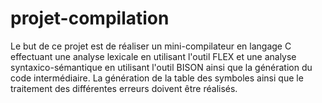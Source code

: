 # projet-compilation
Le but de ce projet est de réaliser un mini-compilateur en langage C effectuant une analyse lexicale en utilisant l'outil FLEX et une analyse syntaxico-sémantique en utilisant l'outil BISON ainsi que la génération du code intermédiaire. La génération de la table des symboles ainsi que le traitement des différentes erreurs doivent être réalisés.
